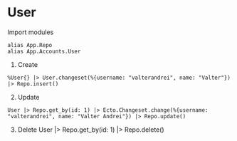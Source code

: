 # User

Import modules

```
alias App.Repo
alias App.Accounts.User
```

1. Create
```
%User{} |> User.changeset(%{username: "valterandrei", name: "Valter"}) |> Repo.insert()
```

2. Update
```
User |> Repo.get_by(id: 1) |> Ecto.Changeset.change(%{username: "valterandrei", name: "Valter Andrei"}) |> Repo.update()
```

3. Delete
User |> Repo.get_by(id: 1) |> Repo.delete()
